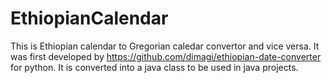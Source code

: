 # EthiopianCalendar
This is Ethiopian calendar to Gregorian caledar convertor and vice versa. It was first developed by https://github.com/dimagi/ethiopian-date-converter for python. It is converted into a java class to be used in java projects.
